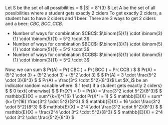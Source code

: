 Let S be the set of all possibilities = $ |S| = 8^{3} $
Let A be the set of all possibilities where a student gets exactly 2 ciders
To get exactly 2 ciders, a student has to have 2 ciders and 1 beer. There are 3 ways to get 2 ciders and a beer: $CBC, BCC, CCB$.

<ul>
<li> Number of ways for combination $CBC$: $\binom{5}{1} \cdot \binom{3}{1} \cdot \binom{5}{1} = 5^2 \cdot 3$
<li> Number of ways for combination $BCC$: $\binom{3}{1} \cdot \binom{5}{1} \cdot \binom{5}{1} = 5^2 \cdot 3$
<li> Number of ways for combination $CCB$: $\binom{5}{1} \cdot \binom{5}{1} \cdot \binom{3}{1} = 5^2 \cdot 3$
</ul>
Now, we can sum 
$ Pr(A) = Pr( CBC ) + Pr( BCC ) + Pr( CCB ) $ 
$ Pr(A) = (5^2 \cdot 3) + (5^2 \cdot 3) + (5^2 \cdot 3) $ 
$ Pr(A) = 3 \cdot \frac{5^2 \cdot 3}{8^3} $ 
$ Pr(A) = \frac{3^2 \cdot 5^2}{8^3}$ 
Let $X_i$ be an indicator random variable where:
$ 1 text{ if a student gets exactly 2 ciders} $
$ 0 text{ otherwise} $
$ Pr(X*i = 1) = Pr(A) = \frac{3^2 \cdot 5^2}{8^3}$ 
$ mathbb{E}(X) = sum*{k=1}^{16} 1 \cdot Pr(X*i = 1) $ 
$ mathbb{E}(X) = sum*{k=1}^{16} \frac{3^2 \cdot 5^2}{8^3} $ 
$ mathbb{E}(X) = 16 \cdot \frac{3^2 \cdot 5^2}{8^3} $ 
$ mathbb{E}(X) = 2^4 \cdot \frac{3^2 \cdot 5^2}{8^3} $ 
$ mathbb{E}(X) = \frac{2^4 \cdot 3^2 \cdot 5^2}{8^3} $ 
$ mathbb{E}(X) = 2^4 \cdot 3^2 \cdot \frac{5^2}{8^3} $

